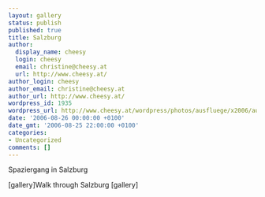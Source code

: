 ```yaml
---
layout: gallery
status: publish
published: true
title: Salzburg
author:
  display_name: cheesy
  login: cheesy
  email: christine@cheesy.at
  url: http://www.cheesy.at/
author_login: cheesy
author_email: christine@cheesy.at
author_url: http://www.cheesy.at/
wordpress_id: 1935
wordpress_url: http://www.cheesy.at/wordpress/photos/ausfluege/x2006/august-2006/2006-08-26/
date: '2006-08-26 00:00:00 +0100'
date_gmt: '2006-08-25 22:00:00 +0100'
categories:
- Uncategorized
comments: []
---
```

<!--:de-->Spaziergang in Salzburg
[gallery]<!--:--><!--:en-->Walk through Salzburg
[gallery]<!--:-->
